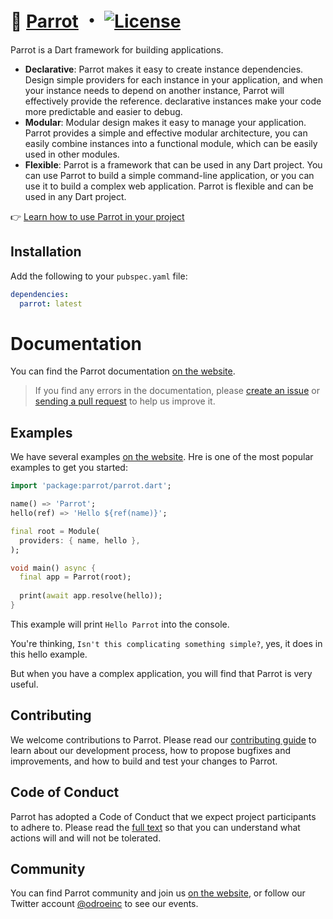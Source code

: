 # 🦜 [Parrot](https://parrot.odroe.com) ・ [![License](https://img.shields.io/github/license/odroe/parrot?label=License)](LICENSE)

Parrot is a Dart framework for building applications.

- **Declarative**: Parrot makes it easy to create instance dependencies. Design simple providers for each instance in your application, and when your instance needs to depend on another instance, Parrot will effectively provide the reference. declarative instances make your code more predictable and easier to debug.
- **Modular**: Modular design makes it easy to manage your application. Parrot provides a simple and effective modular architecture, you can easily combine instances into a functional module, which can be easily used in other modules.
- **Flexible**: Parrot is a framework that can be used in any Dart project. You can use Parrot to build a simple command-line application, or you can use it to build a complex web application. Parrot is flexible and can be used in any Dart project.

👉 [Learn how to use Parrot in your project](https://parrot.odroe.com/getting-started)

## Installation

Add the following to your `pubspec.yaml` file:

```yaml
dependencies:
  parrot: latest
```

# Documentation

You can find the Parrot documentation [on the website](https://parrot.odroe.com).

> If you find any errors in the documentation, please [create an issue](https://github.com/odroe/parrot/issues/new) or [sending a pull request](https://github.com/odroe/parrot/pulls) to help us improve it.

## Examples

We have several examples [on the website](https://parrot.odroe.com/examples). Hre is one of the most popular examples to get you started:

```dart
import 'package:parrot/parrot.dart';

name() => 'Parrot';
hello(ref) => 'Hello ${ref(name)}';

final root = Module(
  providers: { name, hello },
);

void main() async {
  final app = Parrot(root);
  
  print(await app.resolve(hello));
}
```

This example will print `Hello Parrot` into the console.

You're thinking, `Isn't this complicating something simple?`, yes, it does in this hello example.

But when you have a complex application, you will find that Parrot is very useful. 

## Contributing

We welcome contributions to Parrot. Please read our [contributing guide](contributing.md) to learn about our development process, how to propose bugfixes and improvements, and how to build and test your changes to Parrot.

## Code of Conduct

Parrot has adopted a Code of Conduct that we expect project participants to adhere to. Please read the [full text](code_of_conduct.md) so that you can understand what actions will and will not be tolerated.

## Community

You can find Parrot community and join us [on the website](https://parrot.odroe.com/community), or follow our Twitter account [@odroeinc](https://twitter.com/odroeinc) to see our events.
